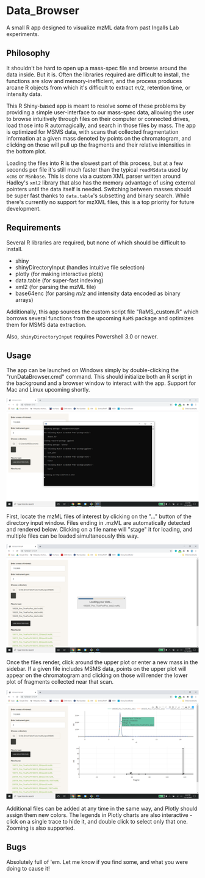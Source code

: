 # Data_Browser
A small R app designed to visualize mzML data from past Ingalls Lab experiments.

## Philosophy

It shouldn't be hard to open up a mass-spec file and browse around the data inside. But it is. 
Often the libraries required are difficult to install, the functions are slow and memory-inefficient,
and the process produces arcane R objects from which it's difficult to extract *m/z*, retention time,
or intensity data. 

This R Shiny-based app is meant to resolve some of these problems by providing a simple user-interface to our 
mass-spec data, allowing the user to browse intuitively through files on their computer or connected drives, load those
into R automagically, and search in those files by mass. The app is optimized for MSMS data, with
scans that collected fragmentation information at a given mass denoted by points on the chromatogram,
and clicking on those will pull up the fragments and their relative intensities in the bottom plot.

Loading the files into R is the slowest part of this process, but at a few seconds per file it's still
much faster than the typical `readMSdata` used by `xcms` or `MSnbase`. This is done via a custom
XML parser written around Hadley's `xml2` library that also has the memory advantage of using external
pointers until the data itself is needed. Switching between masses should be super fast thanks to `data.table`'s
subsetting and binary search. While there's currently no support for mzXML files, this is a top
priority for future development.

## Requirements
Several R libraries are required, but none of which should be difficult to install.
  - shiny
  - shinyDirectoryInput (handles intuitive file selection)
  - plotly (for making interactive plots)
  - data.table (for super-fast indexing)
  - xml2 (for parsing the mzML file)
  - base64enc (for parsing *m/z* and intensity data encoded as binary arrays)

Additionally, this app sources the custom script file "RaMS_custom.R" which
borrows several functions from the upcoming `RaMS` package and optimizes
them for MSMS data extraction.

Also, `shinyDirectoryInput` requires Powershell 3.0 or newer.

## Usage
The app can be launched on Windows simply by double-clicking the "runDataBrowser.cmd"
command. This should initialize both an R script in the background and a browser
window to interact with the app. Support for Mac and Linux upcoming shortly.

![Screen showing Rscript](Rscreen.png)

First, locate the mzML files of interest by clicking on the "..." button of the
directory input window. Files ending in .mzML are automatically detected and rendered
below. Clicking on a file name will "stage" it for loading, and multiple files can
be loaded simultaneously this way.

![Screen as files are loading](Loadscreen.png)

Once the files render, click around the upper plot or enter a new mass in the sidebar.
If a given file includes MSMS data, points on the upper plot will appear on the 
chromatogram and clicking on those will render the lower plot of fragments collected
near that scan.

![Screen after files are loaded](Finscreen.png)

Additional files can be added at any time in the same way, and Plotly should
assign them new colors. The legends in Plotly charts are also interactive - click
on a single trace to hide it, and double click to select only that one. Zooming
is also supported.

## Bugs
Absolutely full of 'em. Let me know if you find some, and what you were doing to cause it!